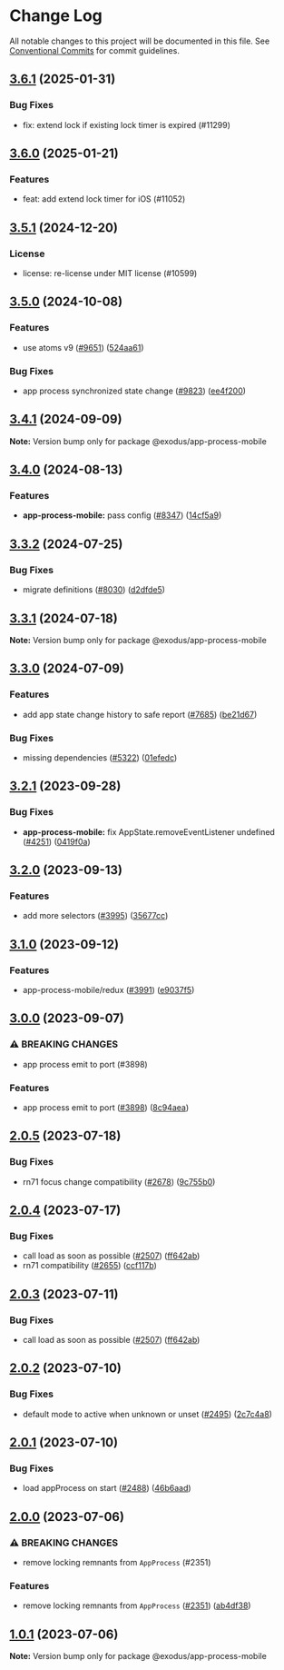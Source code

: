 # Change Log

All notable changes to this project will be documented in this file.
See [Conventional Commits](https://conventionalcommits.org) for commit guidelines.

## [3.6.1](https://github.com/ExodusMovement/exodus-hydra/compare/@exodus/app-process-mobile@3.6.0...@exodus/app-process-mobile@3.6.1) (2025-01-31)

### Bug Fixes

- fix: extend lock if existing lock timer is expired (#11299)

## [3.6.0](https://github.com/ExodusMovement/exodus-hydra/compare/@exodus/app-process-mobile@3.5.1...@exodus/app-process-mobile@3.6.0) (2025-01-21)

### Features

- feat: add extend lock timer for iOS (#11052)

## [3.5.1](https://github.com/ExodusMovement/exodus-hydra/compare/@exodus/app-process-mobile@3.5.0...@exodus/app-process-mobile@3.5.1) (2024-12-20)

### License

- license: re-license under MIT license (#10599)

## [3.5.0](https://github.com/ExodusMovement/exodus-hydra/compare/@exodus/app-process-mobile@3.4.1...@exodus/app-process-mobile@3.5.0) (2024-10-08)

### Features

- use atoms v9 ([#9651](https://github.com/ExodusMovement/exodus-hydra/issues/9651)) ([524aa61](https://github.com/ExodusMovement/exodus-hydra/commit/524aa61f69c81e6ac00b2f94ea830688a105b3e4))

### Bug Fixes

- app process synchronized state change ([#9823](https://github.com/ExodusMovement/exodus-hydra/issues/9823)) ([ee4f200](https://github.com/ExodusMovement/exodus-hydra/commit/ee4f200c74f17e0ba391f0332e5558d95291a976))

## [3.4.1](https://github.com/ExodusMovement/exodus-hydra/compare/@exodus/app-process-mobile@3.4.0...@exodus/app-process-mobile@3.4.1) (2024-09-09)

**Note:** Version bump only for package @exodus/app-process-mobile

## [3.4.0](https://github.com/ExodusMovement/exodus-hydra/compare/@exodus/app-process-mobile@3.3.2...@exodus/app-process-mobile@3.4.0) (2024-08-13)

### Features

- **app-process-mobile:** pass config ([#8347](https://github.com/ExodusMovement/exodus-hydra/issues/8347)) ([14cf5a9](https://github.com/ExodusMovement/exodus-hydra/commit/14cf5a9809aac9e6f87b7be9231df62c643d428e))

## [3.3.2](https://github.com/ExodusMovement/exodus-hydra/compare/@exodus/app-process-mobile@3.3.1...@exodus/app-process-mobile@3.3.2) (2024-07-25)

### Bug Fixes

- migrate definitions ([#8030](https://github.com/ExodusMovement/exodus-hydra/issues/8030)) ([d2dfde5](https://github.com/ExodusMovement/exodus-hydra/commit/d2dfde55dfa843eb52842f64b3aac3a6f9a59069))

## [3.3.1](https://github.com/ExodusMovement/exodus-hydra/compare/@exodus/app-process-mobile@3.3.0...@exodus/app-process-mobile@3.3.1) (2024-07-18)

**Note:** Version bump only for package @exodus/app-process-mobile

## [3.3.0](https://github.com/ExodusMovement/exodus-hydra/compare/@exodus/app-process-mobile@3.2.1...@exodus/app-process-mobile@3.3.0) (2024-07-09)

### Features

- add app state change history to safe report ([#7685](https://github.com/ExodusMovement/exodus-hydra/issues/7685)) ([be21d67](https://github.com/ExodusMovement/exodus-hydra/commit/be21d678998732e0ace2745c9de627c22ffb6367))

### Bug Fixes

- missing dependencies ([#5322](https://github.com/ExodusMovement/exodus-hydra/issues/5322)) ([01efedc](https://github.com/ExodusMovement/exodus-hydra/commit/01efedc7508fb14925277fdcd388afb721ac3dd1))

## [3.2.1](https://github.com/ExodusMovement/exodus-hydra/compare/@exodus/app-process-mobile@3.2.0...@exodus/app-process-mobile@3.2.1) (2023-09-28)

### Bug Fixes

- **app-process-mobile:** fix AppState.removeEventListener undefined ([#4251](https://github.com/ExodusMovement/exodus-hydra/issues/4251)) ([0419f0a](https://github.com/ExodusMovement/exodus-hydra/commit/0419f0a123722b7eae2fd0c0a403e463a6a0ea84))

## [3.2.0](https://github.com/ExodusMovement/exodus-hydra/compare/@exodus/app-process-mobile@3.1.0...@exodus/app-process-mobile@3.2.0) (2023-09-13)

### Features

- add more selectors ([#3995](https://github.com/ExodusMovement/exodus-hydra/issues/3995)) ([35677cc](https://github.com/ExodusMovement/exodus-hydra/commit/35677cc3b889db4a19e186aede537b4c3f3aac6c))

## [3.1.0](https://github.com/ExodusMovement/exodus-hydra/compare/@exodus/app-process-mobile@3.0.0...@exodus/app-process-mobile@3.1.0) (2023-09-12)

### Features

- app-process-mobile/redux ([#3991](https://github.com/ExodusMovement/exodus-hydra/issues/3991)) ([e9037f5](https://github.com/ExodusMovement/exodus-hydra/commit/e9037f5d53763fd2107b6a6e30c49c3e11bc9a05))

## [3.0.0](https://github.com/ExodusMovement/exodus-hydra/compare/@exodus/app-process-mobile@2.0.5...@exodus/app-process-mobile@3.0.0) (2023-09-07)

### ⚠ BREAKING CHANGES

- app process emit to port (#3898)

### Features

- app process emit to port ([#3898](https://github.com/ExodusMovement/exodus-hydra/issues/3898)) ([8c94aea](https://github.com/ExodusMovement/exodus-hydra/commit/8c94aea05f27b7d633460f8aacb265856a61a26a))

## [2.0.5](https://github.com/ExodusMovement/exodus-hydra/compare/@exodus/app-process-mobile@2.0.4...@exodus/app-process-mobile@2.0.5) (2023-07-18)

### Bug Fixes

- rn71 focus change compatibility ([#2678](https://github.com/ExodusMovement/exodus-hydra/issues/2678)) ([9c755b0](https://github.com/ExodusMovement/exodus-hydra/commit/9c755b0b1aaec00236180f9d14982e8649ffcf52))

## [2.0.4](https://github.com/ExodusMovement/exodus-hydra/compare/@exodus/app-process-mobile@2.0.2...@exodus/app-process-mobile@2.0.4) (2023-07-17)

### Bug Fixes

- call load as soon as possible ([#2507](https://github.com/ExodusMovement/exodus-hydra/issues/2507)) ([ff642ab](https://github.com/ExodusMovement/exodus-hydra/commit/ff642ab5d60a573c863e90ccc1dc20365176575b))
- rn71 compatibility ([#2655](https://github.com/ExodusMovement/exodus-hydra/issues/2655)) ([ccf117b](https://github.com/ExodusMovement/exodus-hydra/commit/ccf117b4baa47a958fe90bcd7bb24d87688cb974))

## [2.0.3](https://github.com/ExodusMovement/exodus-hydra/compare/@exodus/app-process-mobile@2.0.2...@exodus/app-process-mobile@2.0.3) (2023-07-11)

### Bug Fixes

- call load as soon as possible ([#2507](https://github.com/ExodusMovement/exodus-hydra/issues/2507)) ([ff642ab](https://github.com/ExodusMovement/exodus-hydra/commit/ff642ab5d60a573c863e90ccc1dc20365176575b))

## [2.0.2](https://github.com/ExodusMovement/exodus-hydra/compare/@exodus/app-process-mobile@2.0.1...@exodus/app-process-mobile@2.0.2) (2023-07-10)

### Bug Fixes

- default mode to active when unknown or unset ([#2495](https://github.com/ExodusMovement/exodus-hydra/issues/2495)) ([2c7c4a8](https://github.com/ExodusMovement/exodus-hydra/commit/2c7c4a853f5168ce66c17f80f64dfaf2ccc5d991))

## [2.0.1](https://github.com/ExodusMovement/exodus-hydra/compare/@exodus/app-process-mobile@2.0.0...@exodus/app-process-mobile@2.0.1) (2023-07-10)

### Bug Fixes

- load appProcess on start ([#2488](https://github.com/ExodusMovement/exodus-hydra/issues/2488)) ([46b6aad](https://github.com/ExodusMovement/exodus-hydra/commit/46b6aadd0ff98695960292fe11ad5626e066956f))

## [2.0.0](https://github.com/ExodusMovement/exodus-hydra/compare/@exodus/app-process-mobile@1.0.1...@exodus/app-process-mobile@2.0.0) (2023-07-06)

### ⚠ BREAKING CHANGES

- remove locking remnants from `AppProcess` (#2351)

### Features

- remove locking remnants from `AppProcess` ([#2351](https://github.com/ExodusMovement/exodus-hydra/issues/2351)) ([ab4df38](https://github.com/ExodusMovement/exodus-hydra/commit/ab4df389d8fb1d3d024475b69fade87cce110bc8))

## [1.0.1](https://github.com/ExodusMovement/exodus-hydra/compare/@exodus/app-process-mobile@1.0.0...@exodus/app-process-mobile@1.0.1) (2023-07-06)

**Note:** Version bump only for package @exodus/app-process-mobile
